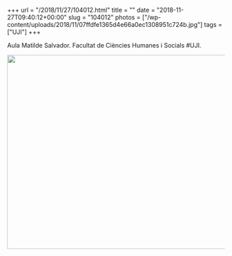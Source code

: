 +++
url = "/2018/11/27/104012.html"
title = ""
date = "2018-11-27T09:40:12+00:00"
slug = "104012"
photos = ["/wp-content/uploads/2018/11/07ffdfe1365d4e66a0ec1308951c724b.jpg"]
tags = ["UJI"]
+++

Aula Matilde Salvador. Facultat de Ciències Humanes i Socials #UJI.

<img src="/wp-content/uploads/2018/11/07ffdfe1365d4e66a0ec1308951c724b.jpg" width="600" height="450" />

